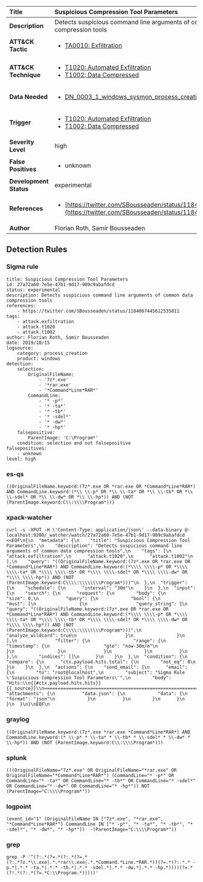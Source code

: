 | Title                    | Suspicious Compression Tool Parameters       |
|:-------------------------|:------------------|
| **Description**          | Detects suspicious command line arguments of common data compression tools |
| **ATT&amp;CK Tactic**    |  <ul><li>[TA0010: Exfiltration](https://attack.mitre.org/tactics/TA0010)</li></ul>  |
| **ATT&amp;CK Technique** | <ul><li>[T1020: Automated Exfiltration](https://attack.mitre.org/techniques/T1020)</li><li>[T1002: Data Compressed](https://attack.mitre.org/techniques/T1002)</li></ul>  |
| **Data Needed**          | <ul><li>[DN_0003_1_windows_sysmon_process_creation](../Data_Needed/DN_0003_1_windows_sysmon_process_creation.md)</li></ul>  |
| **Trigger**              | <ul><li>[T1020: Automated Exfiltration](../Triggers/T1020.md)</li><li>[T1002: Data Compressed](../Triggers/T1002.md)</li></ul>  |
| **Severity Level**       | high |
| **False Positives**      | <ul><li>unknown</li></ul>  |
| **Development Status**   | experimental |
| **References**           | <ul><li>[https://twitter.com/SBousseaden/status/1184067445612535811](https://twitter.com/SBousseaden/status/1184067445612535811)</li></ul>  |
| **Author**               | Florian Roth, Samir Bousseaden |


## Detection Rules

### Sigma rule

```
title: Suspicious Compression Tool Parameters
id: 27a72a60-7e5e-47b1-9d17-909c9abafdcd
status: experimental
description: Detects suspicious command line arguments of common data compression tools
references:
    - https://twitter.com/SBousseaden/status/1184067445612535811
tags:
    - attack.exfiltration
    - attack.t1020
    - attack.t1002
author: Florian Roth, Samir Bousseaden
date: 2019/10/15
logsource:
    category: process_creation
    product: windows
detection:
    selection:
        OriginalFileName:
            - '7z*.exe'
            - '*rar.exe'
            - '*Command*Line*RAR*'
        CommandLine:
            - '* -p*'
            - '* -ta*'
            - '* -tb*'
            - '* -sdel*'
            - '* -dw*'
            - '* -hp*'
    falsepositive:
        ParentImage: 'C:\Program*'
    condition: selection and not falsepositive
falsepositives:
    - unknown
level: high

```





### es-qs
    
```
((OriginalFileName.keyword:(7z*.exe OR *rar.exe OR *Command*Line*RAR*) AND CommandLine.keyword:(*\\ \\-p* OR *\\ \\-ta* OR *\\ \\-tb* OR *\\ \\-sdel* OR *\\ \\-dw* OR *\\ \\-hp*)) AND (NOT (ParentImage.keyword:C\\:\\\\Program*)))
```


### xpack-watcher
    
```
curl -s -XPUT -H \'Content-Type: application/json\' --data-binary @- localhost:9200/_watcher/watch/27a72a60-7e5e-47b1-9d17-909c9abafdcd <<EOF\n{\n  "metadata": {\n    "title": "Suspicious Compression Tool Parameters",\n    "description": "Detects suspicious command line arguments of common data compression tools",\n    "tags": [\n      "attack.exfiltration",\n      "attack.t1020",\n      "attack.t1002"\n    ],\n    "query": "((OriginalFileName.keyword:(7z*.exe OR *rar.exe OR *Command*Line*RAR*) AND CommandLine.keyword:(*\\\\ \\\\-p* OR *\\\\ \\\\-ta* OR *\\\\ \\\\-tb* OR *\\\\ \\\\-sdel* OR *\\\\ \\\\-dw* OR *\\\\ \\\\-hp*)) AND (NOT (ParentImage.keyword:C\\\\:\\\\\\\\Program*)))"\n  },\n  "trigger": {\n    "schedule": {\n      "interval": "30m"\n    }\n  },\n  "input": {\n    "search": {\n      "request": {\n        "body": {\n          "size": 0,\n          "query": {\n            "bool": {\n              "must": [\n                {\n                  "query_string": {\n                    "query": "((OriginalFileName.keyword:(7z*.exe OR *rar.exe OR *Command*Line*RAR*) AND CommandLine.keyword:(*\\\\ \\\\-p* OR *\\\\ \\\\-ta* OR *\\\\ \\\\-tb* OR *\\\\ \\\\-sdel* OR *\\\\ \\\\-dw* OR *\\\\ \\\\-hp*)) AND (NOT (ParentImage.keyword:C\\\\:\\\\\\\\Program*)))",\n                    "analyze_wildcard": true\n                  }\n                }\n              ],\n              "filter": {\n                "range": {\n                  "timestamp": {\n                    "gte": "now-30m/m"\n                  }\n                }\n              }\n            }\n          }\n        },\n        "indices": []\n      }\n    }\n  },\n  "condition": {\n    "compare": {\n      "ctx.payload.hits.total": {\n        "not_eq": 0\n      }\n    }\n  },\n  "actions": {\n    "send_email": {\n      "email": {\n        "to": "root@localhost",\n        "subject": "Sigma Rule \'Suspicious Compression Tool Parameters\'",\n        "body": "Hits:\\n{{#ctx.payload.hits.hits}}{{_source}}\\n================================================================================\\n{{/ctx.payload.hits.hits}}",\n        "attachments": {\n          "data.json": {\n            "data": {\n              "format": "json"\n            }\n          }\n        }\n      }\n    }\n  }\n}\nEOF\n
```


### graylog
    
```
((OriginalFileName.keyword:(7z*.exe *rar.exe *Command*Line*RAR*) AND CommandLine.keyword:(* \\-p* * \\-ta* * \\-tb* * \\-sdel* * \\-dw* * \\-hp*)) AND (NOT (ParentImage.keyword:C\\:\\\\Program*)))
```


### splunk
    
```
(((OriginalFileName="7z*.exe" OR OriginalFileName="*rar.exe" OR OriginalFileName="*Command*Line*RAR*") (CommandLine="* -p*" OR CommandLine="* -ta*" OR CommandLine="* -tb*" OR CommandLine="* -sdel*" OR CommandLine="* -dw*" OR CommandLine="* -hp*")) NOT (ParentImage="C:\\\\Program*"))
```


### logpoint
    
```
(event_id="1" (OriginalFileName IN ["7z*.exe", "*rar.exe", "*Command*Line*RAR*"] CommandLine IN ["* -p*", "* -ta*", "* -tb*", "* -sdel*", "* -dw*", "* -hp*"])  -(ParentImage="C:\\\\Program*"))
```


### grep
    
```
grep -P '^(?:.*(?=.*(?:.*(?=.*(?:.*7z.*\\.exe|.*.*rar\\.exe|.*.*Command.*Line.*RAR.*))(?=.*(?:.*.* -p.*|.*.* -ta.*|.*.* -tb.*|.*.* -sdel.*|.*.* -dw.*|.*.* -hp.*))))(?=.*(?!.*(?:.*(?=.*C:\\Program.*)))))'
```



